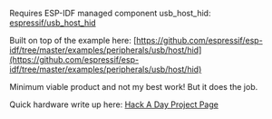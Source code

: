 Requires ESP-IDF managed component usb_host_hid: [espressif/usb_host_hid](https://components.espressif.com/components/espressif/usb_host_hid/versions/1.0.3)

Built on top of the example here: [https://github.com/espressif/esp-idf/tree/master/examples/peripherals/usb/host/hid](https://github.com/espressif/esp-idf/tree/master/examples/peripherals/usb/host/hid)

Minimum viable product and not my best work! But it does the job.

Quick hardware write up here: [Hack A Day Project Page](https://hackaday.io/project/202951-desk-controls-replacement)
